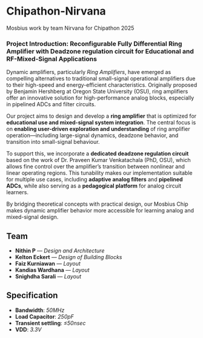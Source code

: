 # Chipathon-Nirvana
Mosbius work by team Nirvana for Chipathon 2025

### **Project Introduction: Reconfigurable Fully Differential Ring Amplifier with Deadzone regulation circuit for Educational and RF-Mixed-Signal Applications**

Dynamic amplifiers, particularly *Ring Amplifiers*, have emerged as compelling alternatives to traditional small-signal operational amplifiers due to their high-speed and energy-efficient characteristics. Originally proposed by Benjamin Hershberg at Oregon State University (OSU), ring amplifiers offer an innovative solution for high-performance analog blocks, especially in pipelined ADCs and filter circuits.

Our project aims to design and develop a **ring amplifier** that is optimized for **educational use and mixed-signal system integration**. The central focus is on **enabling user-driven exploration and understanding** of ring amplifier operation—including large-signal dynamics, deadzone behavior, and transition into small-signal behaviour.

To support this, we incorporate a **dedicated deadzone regulation circuit** based on the work of Dr. Praveen Kumar Venkatachala (PhD, OSU), which allows fine control over the amplifier’s transition between nonlinear and linear operating regions. This tunability makes our implementation suitable for multiple use cases, including **adaptive analog filters** and **pipelined ADCs**, while also serving as a **pedagogical platform** for analog circuit learners.

By bridging theoretical concepts with practical design, our Mosbius Chip makes dynamic amplifier behavior more accessible for learning analog and mixed-signal design.

##  Team

- **Nithin P** — *Design and Architecture*
- **Kelton Eckert** — *Design of Building Blocks*
- **Faiz Kurniawan** — *Layout*
- **Kandias Wardhana** — *Layout*
- **Snighdha Sarali** — *Layout*


## Specification
- **Bandwidth**: *50MHz*
- **Load Capacitor**: *250pF*
- **Transient settling**: *≤50nsec*
- **VDD**: *3.3V*
